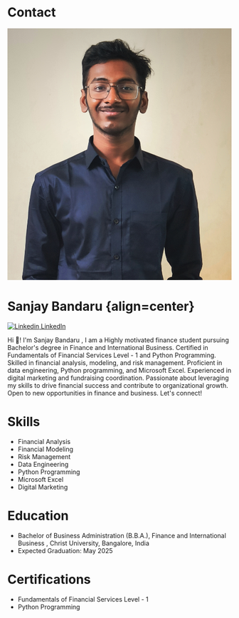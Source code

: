 

    
# Contact
![Sanjay Bandaru](../../assets\Sanjay_pic.jpg)


# Sanjay Bandaru {align=center}

<!-- keep linkedin icon  and on the click it should redirect to my page -->
[![Linkedin](https://i.stack.imgur.com/gVE0j.png) LinkedIn ](https://www.linkedin.com/in/sanjay-bandaru)



Hi 👋! I'm Sanjay Bandaru , I am a Highly motivated finance student pursuing Bachelor's degree in Finance and International Business. Certified in Fundamentals of Financial Services Level - 1 and Python Programming. Skilled in financial analysis, modeling, and risk management. Proficient in data engineering, Python programming, and Microsoft Excel. Experienced in digital marketing and fundraising coordination. Passionate about leveraging my skills to drive financial success and contribute to organizational growth. Open to new opportunities in finance and business. Let's connect!

# Skills
- Financial Analysis
- Financial Modeling
- Risk Management
- Data Engineering
- Python Programming
- Microsoft Excel
- Digital Marketing

# Education
- Bachelor of Business Administration (B.B.A.), Finance and International Business , Christ University, Bangalore, India   
- Expected Graduation: May 2025

# Certifications
- Fundamentals of Financial Services Level - 1
- Python Programming
